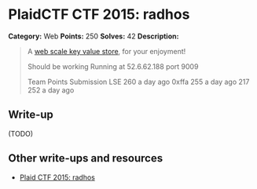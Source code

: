 # PlaidCTF CTF 2015: radhos

**Category:** Web
**Points:** 250
**Solves:** 42
**Description:**

> A [web scale key value store](http://play.plaidctf.com/files/radhos_29bcdb2890991899b33f006623d3c1c8.py), for your enjoyment!
> 
> Should be working
> Running at 52.6.62.188 port 9009
> 
> 
> Team	Points	Submission
> LSE	260	a day ago
> 0xffa	255	a day ago
> 217	252	a day ago

## Write-up

(TODO)

## Other write-ups and resources

* [Plaid CTF 2015: radhos](http://vnsecurity.net/ctf%20-%20clgt%20crew/2015/04/20/ppp-radhos.html)
